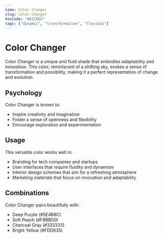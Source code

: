 ```yaml
---
name: Color Changer
slug: color-changer
hexCode: "#A1C6EA"
tags: ["dynamic", "transformative", "flexible"]
---
```


# Color Changer

Color Changer is a unique and fluid shade that embodies adaptability and innovation. This color, reminiscent of a shifting sky, evokes a sense of transformation and possibility, making it a perfect representation of change and evolution.

## Psychology

Color Changer is known to:
- Inspire creativity and imagination
- Foster a sense of openness and flexibility
- Encourage exploration and experimentation

## Usage

This versatile color works well in:
- Branding for tech companies and startups
- User interfaces that require fluidity and dynamism
- Interior design schemes that aim for a refreshing atmosphere
- Marketing materials that focus on innovation and adaptability

## Combinations

Color Changer pairs beautifully with:
- Deep Purple (#5E4B8C)
- Soft Peach (#F8BBD0)
- Charcoal Gray (#333333)
- Bright Yellow (#FDD835)